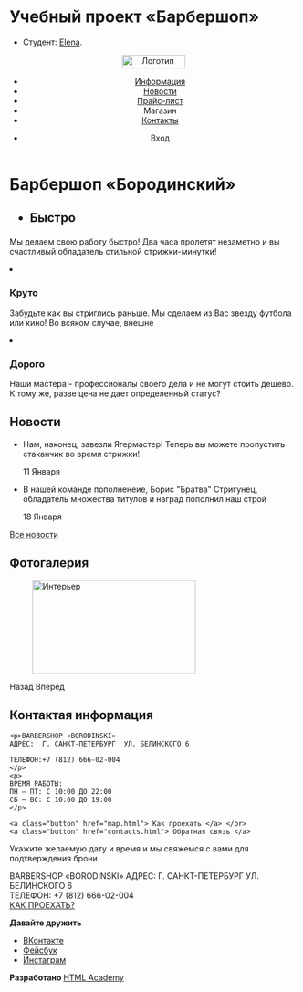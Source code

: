 # Учебный проект «Барбершоп»

* Студент: [Elena](https://up.htmlacademy.ru/htmlcss/23/user/931007).
<!DOCTYPE html>

<html lang="ru">
  <head>
        <meta charset="utf-8">
    <title>Барбершоп «Бородинский»</title>
  </head>
  <body>
    <header class="main-header">
      <nav class="main-navigation">
        <a class="main-header-logo" href="index.html">
          <img src="img/logo.svg" width="111" height="24" alt="Логотип барбершопа «Бородинский»">
        </a>
        <ul class="site-navigation">
          <li><a href="info.html">Информация</a></li>
          <li><a href="news.html">Новости</a></li>
          <li><a href="price.html">Прайс-лист</a></li>
          <li <a href="catalog.html">Магазин</a></li>
          <li><a href="contacts.html">Контакты</a></li>
        </ul>
        <ul class="user-navigation">
          <li class="login-link">Вход</li>
        </ul>
      	</nav>
    </header>
<main class="container">
  <h1 class="visually-hidden"Барбершоп «Бородинский»</h1 >
  <h1> Барбершоп «Бородинский»</h1 >
    <section class="features">
       <h2 class="visually-hidden" Преимущества </h2>
       	<ul class="features-list">
		<li class="feature-item"
		<h3> Быстро</h3>
		<p> Мы делаем свою работу быстро! Два часа пролетят незаметно и вы счастливый обладатель стильной стрижки-минутки!</p>
		</li>
		<li class="feature-item">
		<h3> Круто </h3>
		<p> Забудьте как вы стриглись раньше. Мы сделаем из Вас звезду футбола или кино! Во всяком случае, внешне</p>
		</li>
		<li class="feature-item">
		<h3> Дорого </h3>
		<p> Наши мастера - профессионалы своего дела и не могут стоить дешево. К тому же, разве цена не дает определенный статус?</p>
		</li>
                               </ul>
	             </section>
    <section class="news">
       <h2> Новости</h2 >
         <ul class="news-list">
           <li class="news-item">
           <p> Нам, наконец, завезли Ягермастер! Теперь вы можете пропустить стаканчик во время стрижки! </p>
	<time datetime="2018-01-11"> 11 Января </time>
	</li>
	<li class="news-item">
                 <p> В нашей команде пополненеие, Борис "Братва" Стригунец, обладатель множества титулов и наград пополнил наш строй </p>
	<time datetime="2018-01-18"> 18 Января </time>
	</li>
             </ul>
            <a class="button" href="news.html"> Все новости </a>
           </section>
    <section class="gallery">
       <h2> Фотогалерия </h2 >
	<figure class="gallery-content">
	<a href="#"><img src="img/studio.jpg" width="286" height="164" alt="Интерьер"></a>
	</figure>
	<span class="button gallery-button gallery button back"> Назад </span>
	<span class="button gallery-button gallery button next"> Вперед </span>
	</section>
    <section class="contacts">
 <h2> Контактая информация </h2 >

	<p>BARBERSHOP «BORODINSKI»
	АДРЕС:  Г. САНКТ-ПЕТЕРБУРГ  УЛ. БЕЛИНСКОГО 6

	ТЕЛЕФОН:+7 (812) 666-02-004
	</p>
	<p>
	ВРЕМЯ РАБОТЫ:
	ПН — ПТ: С 10:00 ДО 22:00
	СБ — ВС: С 10:00 ДО 19:00
	</p>

	<a class="button" href="map.html"> Как проехать </a> </br>
	<a class="button" href="contacts.html"> Обратная связь </a>
</section>
    <section class="appointment-info"> Укажите желаемую дату и время и мы свяжемся с вами для подтверждения брони </p>
	<!--Здесь будет форма -->
</section>
                           </main>
	<footer class="main-footer">
                  <p class="footer-contacts">BARBERSHOP «BORODINSKI»
                   АДРЕС:  Г. САНКТ-ПЕТЕРБУРГ  УЛ. БЕЛИНСКОГО 6 </br>
                   ТЕЛЕФОН:  +7 (812) 666-02-004</br>
                  <a href="map.html">КАК ПРОЕХАТЬ?</a> </p>
             <div class="footer-social">
         <b> Давайте дружить </b>
	<ul>
         <li><a class="social-button" href="#"> ВКонтакте </a></li>
         <li><a class="social-button" href="#"> Фейсбук</a></li>
         <li><a class="social-button" href="#"> Инстаграм</a></li>
            </div>
	<p class="footer-copyright">
                <b> Разработано </b>
                 <a class="button" href="https://htmlacademy.ru"> HTML Academy </a> </p>
</footer>
  </body>

</html>
